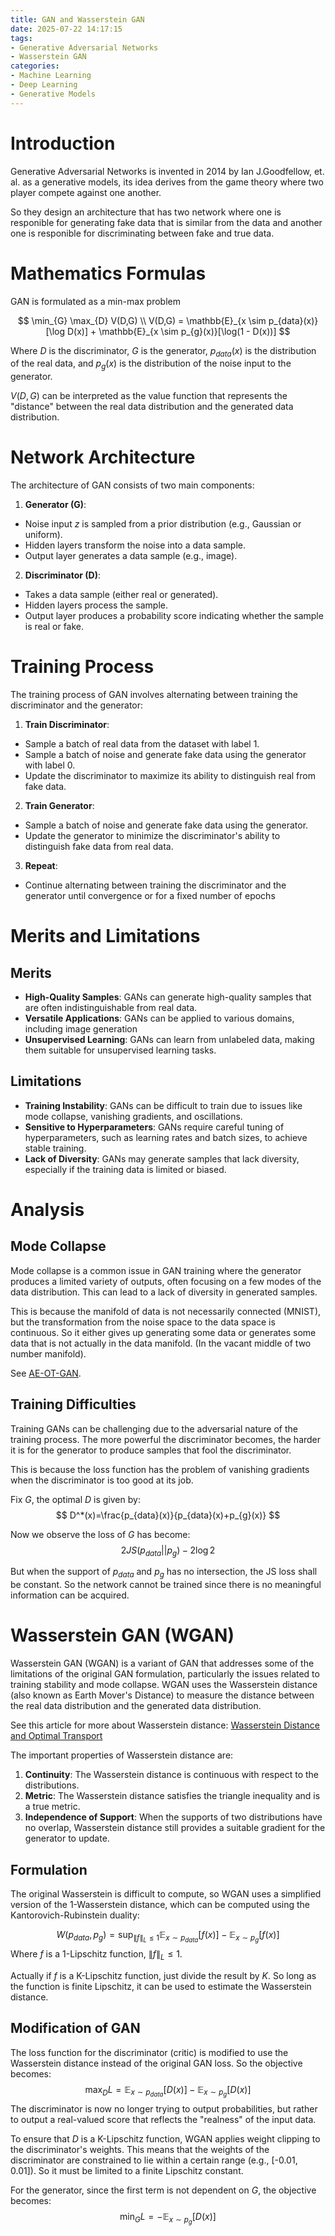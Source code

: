 ```yaml
---
title: GAN and Wasserstein GAN
date: 2025-07-22 14:17:15
tags:
- Generative Adversarial Networks
- Wasserstein GAN
categories:
- Machine Learning
- Deep Learning
- Generative Models
---
```


# Introduction

Generative Adversarial Networks is invented in 2014 by Ian J.Goodfellow, et. al. as a generative models, its idea derives from the game theory where two player compete against one another.

So they design an architecture that has two network where one is responible for generating fake data that is similar from the data and another one is responible for discriminating between fake and true data.

# Mathematics Formulas

GAN is formulated as a min-max problem 

$$
\min_{G} \max_{D} V(D,G) \\
V(D,G) = \mathbb{E}_{x \sim p_{data}(x)}[\log D(x)] + \mathbb{E}_{x \sim p_{g}(x)}[\log(1 - D(x))]
$$

Where $D$ is the discriminator, $G$ is the generator, $p_{data}(x)$ is the distribution of the real data, and $p_{g}(x)$ is the distribution of the noise input to the generator.

$V(D,G)$ can be interpreted as the value function that represents the "distance" between the real data distribution and the generated data distribution.

# Network Architecture

The architecture of GAN consists of two main components:

1. **Generator (G)**: 
- Noise input $z$ is sampled from a prior distribution (e.g., Gaussian or uniform).
- Hidden layers transform the noise into a data sample.
- Output layer generates a data sample (e.g., image).

2. **Discriminator (D)**:
- Takes a data sample (either real or generated).
- Hidden layers process the sample.
- Output layer produces a probability score indicating whether the sample is real or fake.

# Training Process
The training process of GAN involves alternating between training the discriminator and the generator:
1. **Train Discriminator**:
- Sample a batch of real data from the dataset with label 1.
- Sample a batch of noise and generate fake data using the generator with label 0.
- Update the discriminator to maximize its ability to distinguish real from fake data.
2. **Train Generator**:
- Sample a batch of noise and generate fake data using the generator.
- Update the generator to minimize the discriminator's ability to distinguish fake data from real data.
3. **Repeat**:
- Continue alternating between training the discriminator and the generator until convergence or for a fixed number of epochs

# Merits and Limitations

## Merits
- **High-Quality Samples**: GANs can generate high-quality samples that are often indistinguishable from real data.
- **Versatile Applications**: GANs can be applied to various domains, including image generation
- **Unsupervised Learning**: GANs can learn from unlabeled data, making them suitable for unsupervised learning tasks.

## Limitations
- **Training Instability**: GANs can be difficult to train due to issues like mode collapse, vanishing gradients, and oscillations.
- **Sensitive to Hyperparameters**: GANs require careful tuning of hyperparameters, such as learning rates and batch sizes, to achieve stable training.
- **Lack of Diversity**: GANs may generate samples that lack diversity, especially if the training data is limited or biased.

# Analysis

## Mode Collapse
Mode collapse is a common issue in GAN training where the generator produces a limited variety of outputs, often focusing on a few modes of the data distribution. This can lead to a lack of diversity in generated samples.

This is because the manifold of data is not necessarily connected (MNIST), but the transformation from the noise space to the data space is continuous. So it either gives up generating some data or generates some data that is not actually in the data manifold. (In the vacant middle of two number manifold).

See [AE-OT-GAN](https://arxiv.org/abs/2001.03698).

## Training Difficulties
Training GANs can be challenging due to the adversarial nature of the training process. The more powerful the discriminator becomes, the harder it is for the generator to produce samples that fool the discriminator. 

This is because the loss function has the problem of vanishing gradients when the discriminator is too good at its job.

Fix $G$, the optimal $D$ is given by:
$$
D^*(x)=\frac{p_{data}(x)}{p_{data}(x)+p_{g}(x)}
$$

Now we observe the loss of $G$ has become:
$$
2JS(p_{data}||p_{g})-2\log 2
$$

But when the support of $p_{data}$ and $p_{g}$ has no intersection, the JS loss shall be constant. So the network cannot be trained since there is no meaningful information can be acquired.

# Wasserstein GAN (WGAN)

Wasserstein GAN (WGAN) is a variant of GAN that addresses some of the limitations of the original GAN formulation, particularly the issues related to training stability and mode collapse. WGAN uses the Wasserstein distance (also known as Earth Mover's Distance) to measure the distance between the real data distribution and the generated data distribution.

See this article for more about Wasserstein distance: [Wasserstein Distance and Optimal Transport](https://notdesigned.github.io/2025/07/16/Wasserstein-Distance-and-Optimal-Transport/)

The important properties of Wasserstein distance are:
1. **Continuity**: The Wasserstein distance is continuous with respect to the distributions.
2. **Metric**: The Wasserstein distance satisfies the triangle inequality and is a true metric.
3. **Independence of Support**: When the supports of two distributions have no overlap, Wasserstein distance still provides a suitable gradient for the generator to update.



## Formulation

The original Wasserstein is difficult to compute, so WGAN uses a simplified version of the 1-Wasserstein distance, which can be computed using the Kantorovich-Rubinstein duality:

$$
W(p_{data}, p_{g}) = \sup_{\|f\|_L \leq 1} \mathbb{E}_{x \sim p_{data}}[f(x)] - \mathbb{E}_{x \sim p_{g}}[f(x)]
$$
Where $f$ is a 1-Lipschitz function, $\|f\|_L \leq 1$.

Actually if $f$ is a K-Lipschitz function, just divide the result by $K$. So long as the function is finite Lipschitz, it can be used to estimate the Wasserstein distance.


## Modification of GAN

The loss function for the discriminator (critic) is modified to use the Wasserstein distance instead of the original GAN loss. So the objective becomes:
$$
\max_{D} L = \mathbb{E}_{x \sim p_{data}}[D(x)] - \mathbb{E}_{x \sim p_{g}}[D(x)]
$$
The discriminator is now no longer trying to output probabilities, but rather to output a real-valued score that reflects the "realness" of the input data.

To ensure that $D$ is a K-Lipschitz function, WGAN applies weight clipping to the discriminator's weights. This means that the weights of the discriminator are constrained to lie within a certain range (e.g., [-0.01, 0.01]). So it must be limited to a finite Lipschitz constant.

For the generator, since the first term is not dependent on $G$, the objective becomes:
$$
\min_{G} L = -\mathbb{E}_{x \sim p_{g}}[D(x)]
$$
